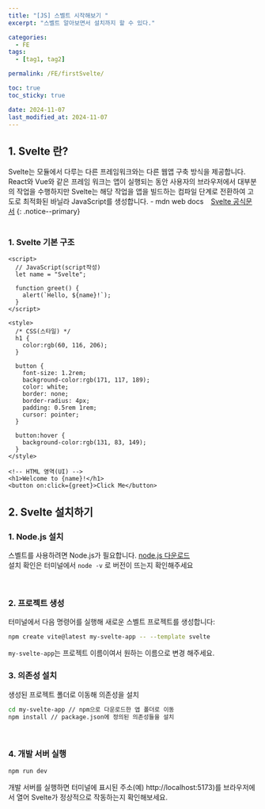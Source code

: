 ```yaml
---
title: "[JS] 스벨트 시작해보기 "
excerpt: "스벨트 알아보면서 설치까지 할 수 있다."

categories:
  - FE
tags:
  - [tag1, tag2]

permalink: /FE/firstSvelte/

toc: true
toc_sticky: true

date: 2024-11-07
last_modified_at: 2024-11-07
---
```


## 1. Svelte 란?
Svelte는 모듈에서 다루는 다른 프레임워크와는 다른 웹앱 구축 방식을 제공합니다. React와 Vue와 같은 프레임 워크는 앱이 실행되는 동안 사용자의 브라우저에서 대부분의 작업을 수행하지만 Svelte는 해당 작업을 앱을 빌드하는 컴파일 단계로 전환하여 고도로 최적화된 바닐라 JavaScript를 생성합니다. - mdn web docs &ensp; [Svelte 공식문서](https://svelte.dev/playground/hello-world)
{: .notice--primary}  
<br>

### 1. Svelte 기본 구조
```svelte
<script>
  // JavaScript(script작성)
  let name = "Svelte";
  
  function greet() {
    alert(`Hello, ${name}!`);
  }
</script>

<style>
  /* CSS(스타일) */
  h1 {
    color:rgb(60, 116, 206);
  }

  button {
    font-size: 1.2rem;
    background-color:rgb(171, 117, 189);
    color: white;
    border: none;
    border-radius: 4px;
    padding: 0.5rem 1rem;
    cursor: pointer;
  }

  button:hover {
    background-color:rgb(131, 83, 149);
  }
</style>

<!-- HTML 영역(UI) -->
<h1>Welcome to {name}!</h1>
<button on:click={greet}>Click Me</button>
```

## 2. Svelte 설치하기

### 1. Node.js 설치
스벨트를 사용하려면 Node.js가 필요합니다. [node.js 다운로드](https://nodejs.org/ko)  
설치 확인은 터미널에서 `node -v` 로 버전이 뜨는지 확인해주세요

<br>

### 2. 프로젝트 생성
터미널에서 다음 명령어를 실행해 새로운 스벨트 프로젝트를 생성합니다:
```bash
npm create vite@latest my-svelte-app -- --template svelte
```
`my-svelte-app`는 프로젝트 이름이여서 원하는 이름으로 변경 해주세요.
<br>

### 3. 의존성 설치
생성된 프로젝트 폴더로 이동해 의존성을 설치
```bash
cd my-svelte-app // npm으로 다운로드한 앱 폴더로 이동  
npm install // package.json에 정의된 의존성들을 설치
```
<br>

### 4. 개발 서버 실행
```bash
npm run dev
```
개발 서버를 실행하면 터미널에 표시된 주소(예) http://localhost:5173)를 브라우저에서 열어 Svelte가 정상적으로 작동하는지 확인해보세요.
